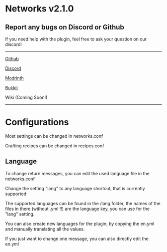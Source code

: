 # Networks v2.1.0


## Report any bugs on Discord or Github

If you need help with the plugin, feel free to ask your question on our discord!

---

[Github](https://github.com/Quantum625/networks)

[Discord](https://discord.gg/wQXKdtVPMd)

[Modrinth](https://modrinth.com/plugin/networks)

[Bukkit](https://dev.bukkit.org/projects/networks)

Wiki (Coming Soon!)

---

# Configurations

Most settings can be changed in networks.conf

Crafting recipes can be changed in recipes.conf

## Language

To change return messages, you can edit the used language file in the networks.conf

Change the setting "lang" to any language shortcut, that is currently supported

The supported languages can be found in the /lang folder, the names of the files in there (without .yml !!) are the language key, you can use for the "lang" setting.

You can also create new languages for the plugin, by copying the en.yml and manually translating all the values.

If you just want to change one message, you can also directly edit the en.yml
